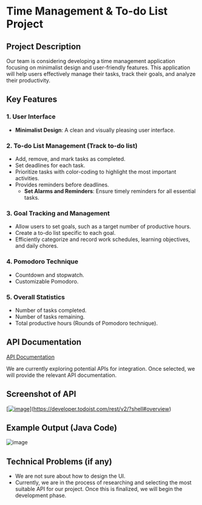 # Time Management & To-do List Project

## Project Description
Our team is considering developing a time management application focusing on minimalist design and user-friendly features. This application will help users effectively manage their tasks, track their goals, and analyze their productivity.

## Key Features

### 1. User Interface 
* **Minimalist Design**: A clean and visually pleasing user interface.

### 2. To-do List Management (Track to-do list)
* Add, remove, and mark tasks as completed.
* Set deadlines for each task.
* Prioritize tasks with color-coding to highlight the most important activities.
* Provides reminders before deadlines.
    * **Set Alarms and Reminders**: Ensure timely reminders for all essential tasks.

### 3. Goal Tracking and Management
* Allow users to set goals, such as a target number of productive hours.
* Create a to-do list specific to each goal.
* Efficiently categorize and record work schedules, learning objectives, and daily chores.

### 4. Pomodoro Technique
* Countdown and stopwatch.
* Customizable Pomodoro.

### 5. Overall Statistics
* Number of tasks completed.
* Number of tasks remaining.
* Total productive hours (Rounds of Pomodoro technique).

## API Documentation
[API Documentation](https://developer.todoist.com/rest/v2/?shell#overview)

We are currently exploring potential APIs for integration. Once selected, we will provide the relevant API documentation.

## Screenshot of API
[[![image](https://github.com/ximing21/207-Group/assets/66059161/63f91c8f-d78b-47ec-b403-13771541f85e)](https://developer.todoist.com/rest/v2/?shell#overview)](https://developer.todoist.com/rest/v2/?shell#overview)


## Example Output (Java Code)
![image](https://github.com/ximing21/207-Group/assets/66059161/c2f7dd8b-3f7d-4eb4-8929-dd0edf754fb6)


## Technical Problems (if any)
* We are not sure about how to design the UI.
* Currently, we are in the process of researching and selecting the most suitable API for our project. Once this is finalized, we will begin the development phase.
